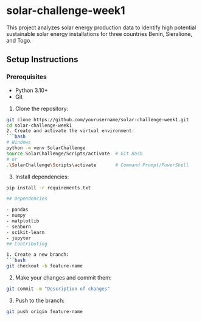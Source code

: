 # solar-challenge-week1
This project analyzes solar energy production data to identify high potential sustainable solar energy installations for three countries  Benin, Sieralione, and Togo.

## Setup Instructions
### Prerequisites
- Python 3.10+
- Git
1. Clone the repository:
```bash
git clone https://github.com/yourusername/solar-challenge-week1.git
cd solar-challenge-week1
2. Create and activate the virtual environment:
```bash
# Windows
python -m venv SolarChallenge
source SolarChallenge/Scripts/activate  # Git Bash
# or
.\SolarChallenge\Scripts\activate       # Command Prompt/PowerShell
```

3. Install dependencies:
```bash
pip install -r requirements.txt

## Dependencies

- pandas
- numpy
- matplotlib
- seaborn
- scikit-learn
- jupyter
## Contributing

1. Create a new branch:
```bash
git checkout -b feature-name
```
2. Make your changes and commit them:
```bash
git commit -m "Description of changes"
```
3. Push to the branch:
```bash
git push origin feature-name
```
